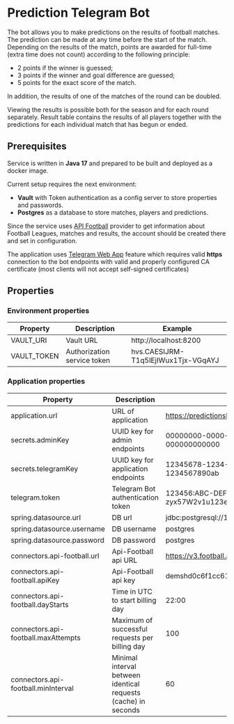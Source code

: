 # Prediction Telegram Bot

The bot allows you to make predictions on the results of football matches.
The prediction can be made at any time before the start of the match.
Depending on the results of the match, points are awarded for full-time (extra time does not count)
according to the following principle:

- 2 points if the winner is guessed;
- 3 points if the winner and goal difference are guessed;
- 5 points for the exact score of the match.

In addition, the results of one of the matches of the round can be doubled.

Viewing the results is possible both for the season and for each round separately.
Result table contains the results of all players together with the predictions
for each individual match that has begun or ended.

## Prerequisites

Service is written in **Java 17** and prepared to be built and deployed as a docker image.

Current setup requires the next environment:

- **Vault** with Token authentication as a config server to store properties and passwords.
- **Postgres** as a database to store matches, players and predictions.

Since the service uses [API Football](https://www.api-football.com/) provider to get information
about Football Leagues, matches and results, the account should be created there and set in configuration.

The application uses [Telegram Web App](https://core.telegram.org/bots/webapps) feature which
requires valid **https** connection to the bot endpoints with valid and properly configured CA certificate
(most clients will not accept self-signed certificates)

## Properties

### Environment properties
| Property    | Description                 | Example                             |
|-------------|-----------------------------|-------------------------------------|
| VAULT_URI   | Vault URL                   | http://localhost:8200               |
| VAULT_TOKEN | Authorization service token | hvs.CAESIJRM-T1q5lEjIWux1Tjx-VGqAYJ |

### Application properties
| Property                            | Description                                                    | Example                                         |
|-------------------------------------|----------------------------------------------------------------|-------------------------------------------------|
| application.url                     | URL of application                                             | https://predictionsbot.example.com              |
| secrets.adminKey                    | UUID key for admin endpoints                                   | 00000000-0000-0000-0000-000000000000            |
| secrets.telegramKey                 | UUID key for application endpoints                             | 12345678-1234-1234-1234-1234567890ab            |
| telegram.token                      | Telegram Bot authentication token                              | 123456:ABC-DEF1234ghIkl-zyx57W2v1u123ew11       |
| spring.datasource.url               | DB url                                                         | jdbc:postgresql://127.0.0.1:5432/predictionsbot |
| spring.datasource.username          | DB username                                                    | postgres                                        |
| spring.datasource.password          | DB password                                                    | postgres                                        |
| connectors.api-football.url         | Api-Football api URL                                           | https://v3.football.api-sports.io/              |
| connectors.api-football.apiKey      | Api-Football api key                                           | demshd0c6f1cc61ab603p152db1jsn22cf              |
| connectors.api-football.dayStarts   | Time in UTC to start billing day                               | 22:00                                           |
| connectors.api-football.maxAttempts | Maximum of successful requests per billing day                 | 100                                             |
| connectors.api-football.minInterval | Minimal interval between identical requests (cache) in seconds | 60                                              |
